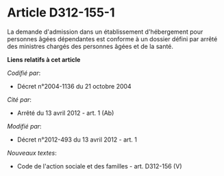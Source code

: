 # Article D312-155-1

La demande d'admission dans un établissement d'hébergement pour personnes âgées dépendantes est conforme à un dossier défini
par arrêté des ministres chargés des personnes âgées et de la santé.

**Liens relatifs à cet article**

_Codifié par_:

  - Décret n°2004-1136 du 21 octobre 2004

_Cité par_:

  - Arrêté du 13 avril 2012 - art. 1 (Ab)

_Modifié par_:

  - Décret n°2012-493 du 13 avril 2012 - art. 1

_Nouveaux textes_:

  - Code de l'action sociale et des familles - art. D312-156 (V)
